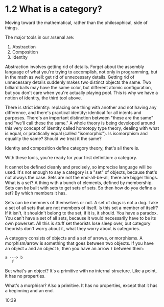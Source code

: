 # 1.2 What is a category?

Moving toward the mathematical, rather than the philosophical, side of things.

The major tools in our arsenal are:
1. Abstraction
2. Composition
3. Identity

Abstraction involves getting rid of details. Forget about the assembly language of what you're trying to accomplish, not only in programming, but in the math as well: get rid of unnecessary details. Getting rid of unnecessary details suddenly makes two distinct objects the same. Two billiard balls may have the same color, but different atomic configuration, but you don't care when you're actually playing pool. This is why we have a notion of identity, the third tool above.

There is strict identity: replacing one thing with another and not having any difference, and there's practical identity: identical for all intents and purposes. There's an important distinction between "these are the same" and "we'll call these the same." A whole theory is being developed around this very concept of identity called homotopy type theory, dealing with what is equal, or practically equal (called "isomorphic"). Is isomorphism and equality the same? Should we treat it the same?

Identity and composition define category theory, that's all there is.

With these tools, you're ready for your first definition: a category.

It cannot be defined cleanly and precisely, so imprecise language will be used. It's not enough to say a category is a "set" of objects, because that's not always the case. Sets are not the end-all-be-all, there are bigger things. What is a set? A thing with a bunch of elements, defined by membership. Sets can be built with sets to get sets of sets. So then how do you define a set? By which members it has.

Sets can be memners of themselves or not. A set of dogs is not a dog. Take a set of all sets that are not members of itself. Is this set a member of itself? If it isn't, it shouldn't belong to the set, if it is, it should. You have a paradox. You can't have a set of all sets, because it would necessarily have to be its own powerset. All this is stuff set theorists lose sleep over, but category theorists don't worry about it, what they worry about is categories.

A category consists of objects and a set of arrows, or morphisms. A morphism/arrow is something that goes between two objects. If you have an object `a` and an object `b`, then you have an arrow `f` between them:

```
a ---> b
   f
```

But what's an object? It's a primitive with no internal structure. Like a point, it has no properties. 

What's a morphism? Also a primitive. It has no properties, except that it has a beginning and an end.

10:39

